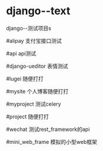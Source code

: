 # django--text
django--测试项目s

#alipay
支付宝接口测试

#api
api测试

#django-ueditor
表情测试

#lugei
随便打打

#mysite
个人博客随便打打

#myproject
测试celery

#project
随便打打

#wechat
测试rest_framework的api

#mini_web_frame
模拟的小型web框架